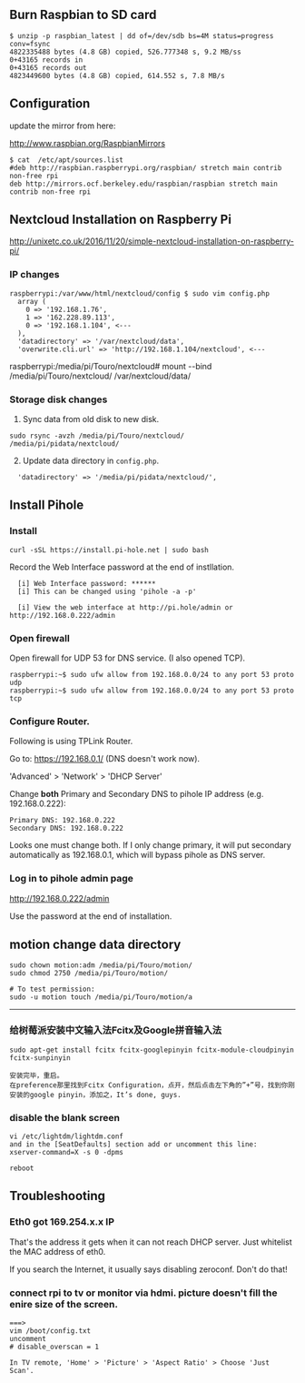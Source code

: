 ## Burn Raspbian to SD card

```
$ unzip -p raspbian_latest | dd of=/dev/sdb bs=4M status=progress conv=fsync
4822335488 bytes (4.8 GB) copied, 526.777348 s, 9.2 MB/ss
0+43165 records in
0+43165 records out
4823449600 bytes (4.8 GB) copied, 614.552 s, 7.8 MB/s
```

## Configuration

update the mirror from here:

http://www.raspbian.org/RaspbianMirrors

```
$ cat  /etc/apt/sources.list
#deb http://raspbian.raspberrypi.org/raspbian/ stretch main contrib non-free rpi
deb http://mirrors.ocf.berkeley.edu/raspbian/raspbian stretch main contrib non-free rpi
```


## Nextcloud Installation on Raspberry Pi

http://unixetc.co.uk/2016/11/20/simple-nextcloud-installation-on-raspberry-pi/

### IP changes

```
raspberrypi:/var/www/html/nextcloud/config $ sudo vim config.php
  array (
    0 => '192.168.1.76',
    1 => '162.228.89.113',
    0 => '192.168.1.104', <---
  ),
  'datadirectory' => '/var/nextcloud/data',
  'overwrite.cli.url' => 'http://192.168.1.104/nextcloud', <---
```

raspberrypi:/media/pi/Touro/nextcloud# mount --bind /media/pi/Touro/nextcloud/ /var/nextcloud/data/

### Storage disk changes

1. Sync data from old disk to new disk.

```
sudo rsync -avzh /media/pi/Touro/nextcloud/ /media/pi/pidata/nextcloud/
```

2. Update data directory in `config.php`.

```
  'datadirectory' => '/media/pi/pidata/nextcloud/',
```

## Install Pihole

### Install

```
curl -sSL https://install.pi-hole.net | sudo bash
```

Record the Web Interface password at the end of instllation.

```
  [i] Web Interface password: ******
  [i] This can be changed using 'pihole -a -p'

  [i] View the web interface at http://pi.hole/admin or http://192.168.0.222/admin
```

### Open firewall 

Open firewall for UDP 53 for DNS service. (I also opened TCP).

```
raspberrypi:~$ sudo ufw allow from 192.168.0.0/24 to any port 53 proto udp
raspberrypi:~$ sudo ufw allow from 192.168.0.0/24 to any port 53 proto tcp
```

### Configure Router.

Following is using TPLink Router.

Go to:
https://192.168.0.1/
(DNS doesn't work now).

'Advanced' > 'Network' > 'DHCP Server'

Change **both** Primary and Secondary DNS to pihole IP address (e.g. 192.168.0.222):

```
Primary DNS: 192.168.0.222
Secondary DNS: 192.168.0.222
```
Looks one must change both. If I only change primary, 
it will put secondary automatically as 192.168.0.1, 
which will bypass pihole as DNS server.

### Log in to pihole admin page

http://192.168.0.222/admin

Use the password at the end of installation.

## motion change data directory

```
sudo chown motion:adm /media/pi/Touro/motion/
sudo chmod 2750 /media/pi/Touro/motion/

# To test permission:
sudo -u motion touch /media/pi/Touro/motion/a
```
------------------------------------------------------
### 给树莓派安装中文输入法Fcitx及Google拼音输入法
```
sudo apt-get install fcitx fcitx-googlepinyin fcitx-module-cloudpinyin fcitx-sunpinyin

安装完毕，重启。
在preference那里找到Fcitx Configuration，点开，然后点击左下角的”+”号，找到你刚安装的google pinyin，添加之，It’s done, guys.
```

### disable the blank screen

```
vi /etc/lightdm/lightdm.conf
and in the [SeatDefaults] section add or uncomment this line:
xserver-command=X -s 0 -dpms

reboot
```

## Troubleshooting

### Eth0 got 169.254.x.x IP

That's the address it gets when it can not reach DHCP server. Just whitelist the MAC address of eth0.

If you search the Internet, it usually says disabling zeroconf. Don't do that!


### connect rpi to tv or monitor via hdmi. picture doesn't fill the enire size of the screen.

```
===>
vim /boot/config.txt
uncomment
# disable_overscan = 1

In TV remote, 'Home' > 'Picture' > 'Aspect Ratio' > Choose 'Just Scan'.
```

